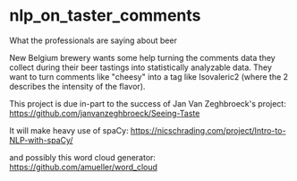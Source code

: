 # nlp_on_taster_comments
What the professionals are saying about beer

New Belgium brewery wants some help turning the comments data they collect during their beer tastings into statistically analyzable data.  They want to turn comments like "cheesy" into a tag like Isovaleric2 (where the 2 describes the intensity of the flavor).

This project is due in-part to the success of Jan Van Zeghbroeck's project:
https://github.com/janvanzeghbroeck/Seeing-Taste

It will make heavy use of spaCy:
https://nicschrading.com/project/Intro-to-NLP-with-spaCy/

and possibly this word cloud generator:
https://github.com/amueller/word_cloud
